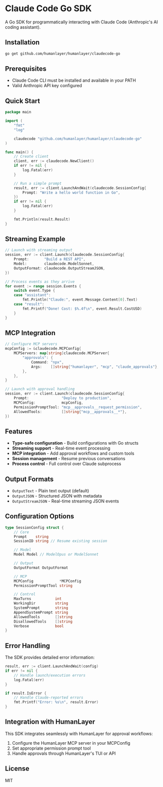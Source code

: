 # Claude Code Go SDK

A Go SDK for programmatically interacting with Claude Code (Anthropic's AI coding assistant).

## Installation

```bash
go get github.com/humanlayer/humanlayer/claudecode-go
```

## Prerequisites

- Claude Code CLI must be installed and available in your PATH
- Valid Anthropic API key configured

## Quick Start

```go
package main

import (
    "fmt"
    "log"

    claudecode "github.com/humanlayer/humanlayer/claudecode-go"
)

func main() {
    // Create client
    client, err := claudecode.NewClient()
    if err != nil {
        log.Fatal(err)
    }

    // Run a simple prompt
    result, err := client.LaunchAndWait(claudecode.SessionConfig{
        Prompt: "Write a hello world function in Go",
    })
    if err != nil {
        log.Fatal(err)
    }

    fmt.Println(result.Result)
}
```

## Streaming Example

```go
// Launch with streaming output
session, err := client.Launch(claudecode.SessionConfig{
    Prompt:       "Build a REST API",
    Model:        claudecode.ModelSonnet,
    OutputFormat: claudecode.OutputStreamJSON,
})

// Process events as they arrive
for event := range session.Events {
    switch event.Type {
    case "assistant":
        fmt.Println("Claude:", event.Message.Content[0].Text)
    case "result":
        fmt.Printf("Done! Cost: $%.4f\n", event.Result.CostUSD)
    }
}
```

## MCP Integration

```go
// Configure MCP servers
mcpConfig := &claudecode.MCPConfig{
    MCPServers: map[string]claudecode.MCPServer{
        "approvals": {
            Command: "npx",
            Args:    []string{"humanlayer", "mcp", "claude_approvals"},
        },
    },
}

// Launch with approval handling
session, err := client.Launch(claudecode.SessionConfig{
    Prompt:               "Deploy to production",
    MCPConfig:            mcpConfig,
    PermissionPromptTool: "mcp__approvals__request_permission",
    AllowedTools:         []string{"mcp__approvals__*"},
})
```

## Features

- **Type-safe configuration** - Build configurations with Go structs
- **Streaming support** - Real-time event processing
- **MCP integration** - Add approval workflows and custom tools
- **Session management** - Resume previous conversations
- **Process control** - Full control over Claude subprocess

## Output Formats

- `OutputText` - Plain text output (default)
- `OutputJSON` - Structured JSON with metadata
- `OutputStreamJSON` - Real-time streaming JSON events

## Configuration Options

```go
type SessionConfig struct {
    // Core
    Prompt    string
    SessionID string // Resume existing session

    // Model
    Model Model // ModelOpus or ModelSonnet

    // Output
    OutputFormat OutputFormat

    // MCP
    MCPConfig            *MCPConfig
    PermissionPromptTool string

    // Control
    MaxTurns           int
    WorkingDir         string
    SystemPrompt       string
    AppendSystemPrompt string
    AllowedTools       []string
    DisallowedTools    []string
    Verbose            bool
}
```

## Error Handling

The SDK provides detailed error information:

```go
result, err := client.LaunchAndWait(config)
if err != nil {
    // Handle launch/execution errors
    log.Fatal(err)
}

if result.IsError {
    // Handle Claude-reported errors
    fmt.Printf("Error: %s\n", result.Error)
}
```

## Integration with HumanLayer

This SDK integrates seamlessly with HumanLayer for approval workflows:

1. Configure the HumanLayer MCP server in your MCPConfig
2. Set appropriate permission prompt tool
3. Handle approvals through HumanLayer's TUI or API

## License

MIT
